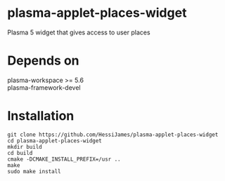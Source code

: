 # plasma-applet-places-widget
Plasma 5 widget that gives access to user places

# Depends on
plasma-workspace >= 5.6  
plasma-framework-devel

# Installation
```
git clone https://github.com/HessiJames/plasma-applet-places-widget
cd plasma-applet-places-widget
mkdir build
cd build
cmake -DCMAKE_INSTALL_PREFIX=/usr ..
make
sudo make install
```
